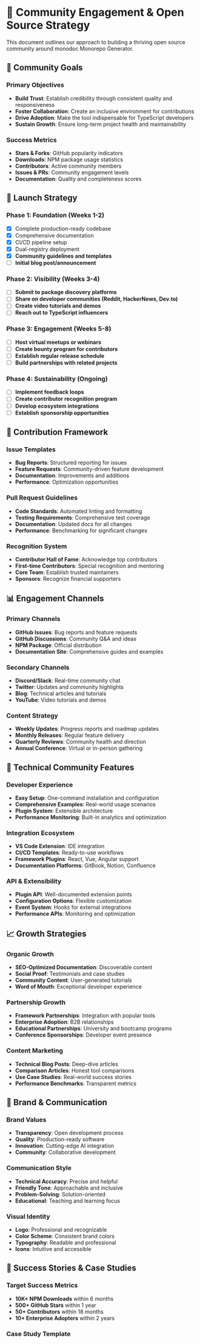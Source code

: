 # 🌟 Community Engagement & Open Source Strategy

This document outlines our approach to building a thriving open source community around monodoc Monorepo Generator.

## 🎯 Community Goals

### Primary Objectives

- **Build Trust**: Establish credibility through consistent quality and responsiveness
- **Foster Collaboration**: Create an inclusive environment for contributions
- **Drive Adoption**: Make the tool indispensable for TypeScript developers
- **Sustain Growth**: Ensure long-term project health and maintainability

### Success Metrics

- **Stars & Forks**: GitHub popularity indicators
- **Downloads**: NPM package usage statistics
- **Contributors**: Active community members
- **Issues & PRs**: Community engagement levels
- **Documentation**: Quality and completeness scores

## 📢 Launch Strategy

### Phase 1: Foundation (Weeks 1-2)

- [x] Complete production-ready codebase
- [x] Comprehensive documentation
- [x] CI/CD pipeline setup
- [x] Dual-registry deployment
- [x] **Community guidelines and templates**
- [ ] **Initial blog post/announcement**

### Phase 2: Visibility (Weeks 3-4)

- [ ] **Submit to package discovery platforms**
- [ ] **Share on developer communities (Reddit, HackerNews, Dev.to)**
- [ ] **Create video tutorials and demos**
- [ ] **Reach out to TypeScript influencers**

### Phase 3: Engagement (Weeks 5-8)

- [ ] **Host virtual meetups or webinars**
- [ ] **Create bounty program for contributors**
- [ ] **Establish regular release schedule**
- [ ] **Build partnerships with related projects**

### Phase 4: Sustainability (Ongoing)

- [ ] **Implement feedback loops**
- [ ] **Create contributor recognition program**
- [ ] **Develop ecosystem integrations**
- [ ] **Establish sponsorship opportunities**

## 🤝 Contribution Framework

### Issue Templates

- **Bug Reports**: Structured reporting for issues
- **Feature Requests**: Community-driven feature development
- **Documentation**: Improvements and additions
- **Performance**: Optimization opportunities

### Pull Request Guidelines

- **Code Standards**: Automated linting and formatting
- **Testing Requirements**: Comprehensive test coverage
- **Documentation**: Updated docs for all changes
- **Performance**: Benchmarking for significant changes

### Recognition System

- **Contributor Hall of Fame**: Acknowledge top contributors
- **First-time Contributors**: Special recognition and mentoring
- **Core Team**: Establish trusted maintainers
- **Sponsors**: Recognize financial supporters

## 📊 Engagement Channels

### Primary Channels

- **GitHub Issues**: Bug reports and feature requests
- **GitHub Discussions**: Community Q&A and ideas
- **NPM Package**: Official distribution
- **Documentation Site**: Comprehensive guides and examples

### Secondary Channels

- **Discord/Slack**: Real-time community chat
- **Twitter**: Updates and community highlights
- **Blog**: Technical articles and tutorials
- **YouTube**: Video tutorials and demos

### Content Strategy

- **Weekly Updates**: Progress reports and roadmap updates
- **Monthly Releases**: Regular feature delivery
- **Quarterly Reviews**: Community health and direction
- **Annual Conference**: Virtual or in-person gathering

## 🔧 Technical Community Features

### Developer Experience

- **Easy Setup**: One-command installation and configuration
- **Comprehensive Examples**: Real-world usage scenarios
- **Plugin System**: Extensible architecture
- **Performance Monitoring**: Built-in analytics and optimization

### Integration Ecosystem

- **VS Code Extension**: IDE integration
- **CI/CD Templates**: Ready-to-use workflows
- **Framework Plugins**: React, Vue, Angular support
- **Documentation Platforms**: GitBook, Notion, Confluence

### API & Extensibility

- **Plugin API**: Well-documented extension points
- **Configuration Options**: Flexible customization
- **Event System**: Hooks for external integrations
- **Performance APIs**: Monitoring and optimization

## 📈 Growth Strategies

### Organic Growth

- **SEO-Optimized Documentation**: Discoverable content
- **Social Proof**: Testimonials and case studies
- **Community Content**: User-generated tutorials
- **Word of Mouth**: Exceptional developer experience

### Partnership Growth

- **Framework Partnerships**: Integration with popular tools
- **Enterprise Adoption**: B2B relationships
- **Educational Partnerships**: University and bootcamp programs
- **Conference Sponsorships**: Developer event presence

### Content Marketing

- **Technical Blog Posts**: Deep-dive articles
- **Comparison Articles**: Honest tool comparisons
- **Use Case Studies**: Real-world success stories
- **Performance Benchmarks**: Transparent metrics

## 🎨 Brand & Communication

### Brand Values

- **Transparency**: Open development process
- **Quality**: Production-ready software
- **Innovation**: Cutting-edge AI integration
- **Community**: Collaborative development

### Communication Style

- **Technical Accuracy**: Precise and helpful
- **Friendly Tone**: Approachable and inclusive
- **Problem-Solving**: Solution-oriented
- **Educational**: Teaching and learning focus

### Visual Identity

- **Logo**: Professional and recognizable
- **Color Scheme**: Consistent brand colors
- **Typography**: Readable and professional
- **Icons**: Intuitive and accessible

## 🚀 Success Stories & Case Studies

### Target Success Metrics

- **10K+ NPM Downloads** within 6 months
- **500+ GitHub Stars** within 1 year
- **50+ Contributors** within 18 months
- **10+ Enterprise Adopters** within 2 years

### Case Study Template
